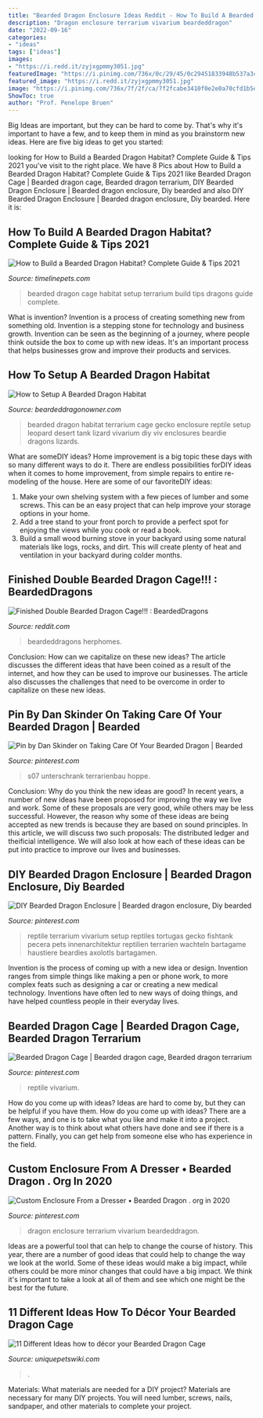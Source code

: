 ```yaml
---
title: "Bearded Dragon Enclosure Ideas Reddit - How To Build A Bearded Dragon Habitat? Complete Guide &amp; Tips 2021"
description: "Dragon enclosure terrarium vivarium beardeddragon"
date: "2022-09-16"
categories:
- "ideas"
tags: ["ideas"]
images:
- "https://i.redd.it/zyjxgpmmy3051.jpg"
featuredImage: "https://i.pinimg.com/736x/0c/29/45/0c29451833948b537a3c71c5c989ba58.jpg"
featured_image: "https://i.redd.it/zyjxgpmmy3051.jpg"
image: "https://i.pinimg.com/736x/7f/2f/ca/7f2fcabe3410f0e2e0a70cfd1b5eabb8.jpg"
ShowToc: true
author: "Prof. Penelope Bruen"
---
```



Big Ideas are important, but they can be hard to come by. That's why it's important to have a few, and to keep them in mind as you brainstorm new ideas. Here are five big ideas to get you started: 

	

		
looking for How to Build a Bearded Dragon Habitat? Complete Guide &amp; Tips 2021 you've visit to the right place. We have 8 Pics about How to Build a Bearded Dragon Habitat? Complete Guide &amp; Tips 2021 like Bearded Dragon Cage | Bearded dragon cage, Bearded dragon terrarium, DIY Bearded Dragon Enclosure | Bearded dragon enclosure, Diy bearded and also DIY Bearded Dragon Enclosure | Bearded dragon enclosure, Diy bearded. Here it is:
		
    
## How To Build A Bearded Dragon Habitat? Complete Guide &amp; Tips 2021

<img loading=lazy src="https://timelinepets.com/wp-content/uploads/2018/12/Best-Tanks-for-Bearded-Dragons.jpg" onerror="this.onerror=null;this.src='https://tse1.mm.bing.net/th?id=OIP.xek_LGEHnkwPn-kHwnP2ZAHaFj&amp;pid=15.1';" alt="How to Build a Bearded Dragon Habitat? Complete Guide &amp; Tips 2021">

_Source: timelinepets.com_

>bearded dragon cage habitat setup terrarium build tips dragons guide complete. 

	

What is invention?
Invention is a process of creating something new from something old. Invention is a stepping stone for technology and business growth. Invention can be seen as the beginning of a journey, where people think outside the box to come up with new ideas. It's an important process that helps businesses grow and improve their products and services.

    
## How To Setup A Bearded Dragon Habitat

<img loading=lazy src="http://beardeddragonowner.com/wp-content/uploads/2018/12/5330c9177b74bc6642570649d68a7a05.jpg" onerror="this.onerror=null;this.src='https://tse3.mm.bing.net/th?id=OIP.O6ORZ0aQpoUFpx7k-t_xUQHaFb&amp;pid=15.1';" alt="How to Setup A Bearded Dragon Habitat">

_Source: beardeddragonowner.com_

>bearded dragon habitat terrarium cage gecko enclosure reptile setup leopard desert tank lizard vivarium diy viv enclosures beardie dragons lizards. 

	

What are someDIY ideas?
Home improvement is a big topic these days with so many different ways to do it. There are endless possibilities forDIY ideas when it comes to home improvement, from simple repairs to entire re-modeling of the house. Here are some of our favoriteDIY ideas:
1. Make your own shelving system with a few pieces of lumber and some screws. This can be an easy project that can help improve your storage options in your home.
2. Add a tree stand to your front porch to provide a perfect spot for enjoying the views while you cook or read a book.
3. Build a small wood burning stove in your backyard using some natural materials like logs, rocks, and dirt. This will create plenty of heat and ventilation in your backyard during colder months. 

    
## Finished Double Bearded Dragon Cage!!! : BeardedDragons

<img loading=lazy src="https://i.redd.it/zyjxgpmmy3051.jpg" onerror="this.onerror=null;this.src='https://tse4.mm.bing.net/th?id=OIP.QmJOZG8a2nfsf78X1WWMnAHaJ4&amp;pid=15.1';" alt="Finished Double Bearded Dragon Cage!!! : BeardedDragons">

_Source: reddit.com_

>beardeddragons herphomes. 

	

Conclusion: How can we capitalize on these new ideas?
The article discusses the different ideas that have been coined as a result of the internet, and how they can be used to improve our businesses. The article also discusses the challenges that need to be overcome in order to capitalize on these new ideas.

    
## Pin By Dan Skinder On Taking Care Of Your Bearded Dragon | Bearded

<img loading=lazy src="https://i.pinimg.com/736x/ee/e2/d7/eee2d7a562d5f882597f85aa3e495515.jpg" onerror="this.onerror=null;this.src='https://tse4.mm.bing.net/th?id=OIP.OokVa0I5jexVjVEV8zLD6QHaHo&amp;pid=15.1';" alt="Pin by Dan Skinder on Taking Care Of Your Bearded Dragon | Bearded">

_Source: pinterest.com_

>s07 unterschrank terrarienbau hoppe. 

	

Conclusion: Why do you think the new ideas are good?
In recent years, a number of new ideas have been proposed for improving the way we live and work. Some of these proposals are very good, while others may be less successful. However, the reason why some of these ideas are being accepted as new trends is because they are based on sound principles. In this article, we will discuss two such proposals: The distributed ledger and theificial intelligence. We will also look at how each of these ideas can be put into practice to improve our lives and businesses.

    
## DIY Bearded Dragon Enclosure | Bearded Dragon Enclosure, Diy Bearded

<img loading=lazy src="https://i.pinimg.com/736x/0c/29/45/0c29451833948b537a3c71c5c989ba58.jpg" onerror="this.onerror=null;this.src='https://tse2.mm.bing.net/th?id=OIP.QSMPhIIjFjm-_xU1pKQ4agHaFj&amp;pid=15.1';" alt="DIY Bearded Dragon Enclosure | Bearded dragon enclosure, Diy bearded">

_Source: pinterest.com_

>reptile terrarium vivarium setup reptiles tortugas gecko fishtank pecera pets innenarchitektur reptilien terrarien wachteln bartagame haustiere beardies axolotls bartagamen. 

	

Invention is the process of coming up with a new idea or design. Invention ranges from simple things like making a pen or phone work, to more complex feats such as designing a car or creating a new medical technology. Inventions have often led to new ways of doing things, and have helped countless people in their everyday lives.

    
## Bearded Dragon Cage | Bearded Dragon Cage, Bearded Dragon Terrarium

<img loading=lazy src="https://i.pinimg.com/originals/30/dc/d2/30dcd2756e507697c7a3ae56a2047d64.jpg" onerror="this.onerror=null;this.src='https://tse3.mm.bing.net/th?id=OIP.IzjksPghqsx1_lpUKltU1wHaFj&amp;pid=15.1';" alt="Bearded Dragon Cage | Bearded dragon cage, Bearded dragon terrarium">

_Source: pinterest.com_

>reptile vivarium. 

	

How do you come up with ideas?
Ideas are hard to come by, but they can be helpful if you have them. How do you come up with ideas? There are a few ways, and one is to take what you like and make it into a project. Another way is to think about what others have done and see if there is a pattern. Finally, you can get help from someone else who has experience in the field.

    
## Custom Enclosure From A Dresser • Bearded Dragon . Org In 2020

<img loading=lazy src="https://i.pinimg.com/736x/7f/2f/ca/7f2fcabe3410f0e2e0a70cfd1b5eabb8.jpg" onerror="this.onerror=null;this.src='https://tse1.mm.bing.net/th?id=OIP.JQ4xTrtN09F_A8Kh7fGVrAHaFj&amp;pid=15.1';" alt="Custom Enclosure From a Dresser • Bearded Dragon . org in 2020">

_Source: pinterest.com_

>dragon enclosure terrarium vivarium beardeddragon. 

	

Ideas are a powerful tool that can help to change the course of history. This year, there are a number of good ideas that could help to change the way we look at the world. Some of these ideas would make a big impact, while others could be more minor changes that could have a big impact. We think it's important to take a look at all of them and see which one might be the best for the future.

    
## 11 Different Ideas How To Décor Your Bearded Dragon Cage

<img loading=lazy src="https://uniquepetswiki.s3.us-west-1.amazonaws.com/wp-content/uploads/2019/12/20191008_140251.jpg" onerror="this.onerror=null;this.src='https://tse2.mm.bing.net/th?id=OIP.y59CpFOCFG0omd1kAS48KwHaF3&amp;pid=15.1';" alt="11 Different Ideas how to décor your Bearded Dragon Cage">

_Source: uniquepetswiki.com_

>. 

	

Materials: What materials are needed for a DIY project?
Materials are necessary for many DIY projects. You will need lumber, screws, nails, sandpaper, and other materials to complete your project.

